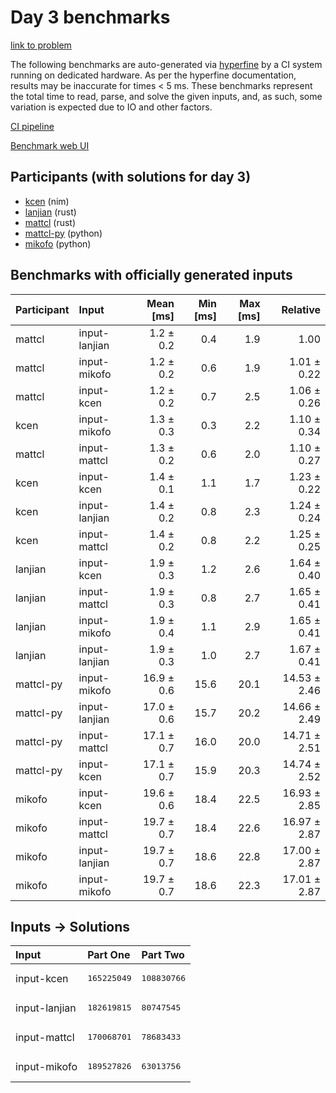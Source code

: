 # Day 3 benchmarks

[link to problem](https://adventofcode.com/2024/day/3)

The following benchmarks are auto-generated via
[hyperfine](https://github.com/sharkdp/hyperfine) by a CI system running on
dedicated hardware. As per the hyperfine documentation, results may be
inaccurate for times < 5 ms. These benchmarks represent the total time to read,
parse, and solve the given inputs, and, as such, some variation is expected due
to IO and other factors.

[CI pipeline](http://ci.papercode.net:8080/teams/main/pipelines/aoc2024)

[Benchmark web UI](https://aoc.ancalagon.black)


## Participants (with solutions for day 3)

- [kcen](https://github.com/kcen/aoc2024) (nim)
- [lanjian](https://github.com/lanjian/aoc-2024) (rust)
- [mattcl](https://github.com/mattcl/aoc2024) (rust)
- [mattcl-py](https://github.com/mattcl/aoc2024-py) (python)
- [mikofo](https://github.com/mikofo/aoc2024) (python)


## Benchmarks with officially generated inputs

| Participant | Input | Mean [ms] | Min [ms] | Max [ms] | Relative |
|:---|:---|---:|---:|---:|---:|
| mattcl | input-lanjian | 1.2 ± 0.2 | 0.4 | 1.9 | 1.00 |
| mattcl | input-mikofo | 1.2 ± 0.2 | 0.6 | 1.9 | 1.01 ± 0.22 |
| mattcl | input-kcen | 1.2 ± 0.2 | 0.7 | 2.5 | 1.06 ± 0.26 |
| kcen | input-mikofo | 1.3 ± 0.3 | 0.3 | 2.2 | 1.10 ± 0.34 |
| mattcl | input-mattcl | 1.3 ± 0.2 | 0.6 | 2.0 | 1.10 ± 0.27 |
| kcen | input-kcen | 1.4 ± 0.1 | 1.1 | 1.7 | 1.23 ± 0.22 |
| kcen | input-lanjian | 1.4 ± 0.2 | 0.8 | 2.3 | 1.24 ± 0.24 |
| kcen | input-mattcl | 1.4 ± 0.2 | 0.8 | 2.2 | 1.25 ± 0.25 |
| lanjian | input-kcen | 1.9 ± 0.3 | 1.2 | 2.6 | 1.64 ± 0.40 |
| lanjian | input-mattcl | 1.9 ± 0.3 | 0.8 | 2.7 | 1.65 ± 0.41 |
| lanjian | input-mikofo | 1.9 ± 0.4 | 1.1 | 2.9 | 1.65 ± 0.41 |
| lanjian | input-lanjian | 1.9 ± 0.3 | 1.0 | 2.7 | 1.67 ± 0.41 |
| mattcl-py | input-mikofo | 16.9 ± 0.6 | 15.6 | 20.1 | 14.53 ± 2.46 |
| mattcl-py | input-lanjian | 17.0 ± 0.6 | 15.7 | 20.2 | 14.66 ± 2.49 |
| mattcl-py | input-mattcl | 17.1 ± 0.7 | 16.0 | 20.0 | 14.71 ± 2.51 |
| mattcl-py | input-kcen | 17.1 ± 0.7 | 15.9 | 20.3 | 14.74 ± 2.52 |
| mikofo | input-kcen | 19.6 ± 0.6 | 18.4 | 22.5 | 16.93 ± 2.85 |
| mikofo | input-mattcl | 19.7 ± 0.7 | 18.4 | 22.6 | 16.97 ± 2.87 |
| mikofo | input-lanjian | 19.7 ± 0.7 | 18.6 | 22.8 | 17.00 ± 2.87 |
| mikofo | input-mikofo | 19.7 ± 0.7 | 18.6 | 22.3 | 17.01 ± 2.87 |


## Inputs -> Solutions

| Input | Part One | Part Two |
|:---|:---|:---|
|input-kcen|<pre>165225049</pre>|<pre>108830766</pre>|
|input-lanjian|<pre>182619815</pre>|<pre>80747545</pre>|
|input-mattcl|<pre>170068701</pre>|<pre>78683433</pre>|
|input-mikofo|<pre>189527826</pre>|<pre>63013756</pre>|